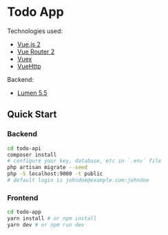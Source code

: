 # Todo App

Technologies used:
- [Vue.js 2](https://vuejs.org/)
- [Vue Router 2](https://router.vuejs.org/en/)
- [Vuex](https://vuex.vuejs.org/en/)
- [VueHttp](https://github.com/pagekit/vue-resource/)

Backend:
- [Lumen 5.5](https://lumen.laravel.com/docs/5.5)

## Quick Start

### Backend

```bash
cd todo-api
composer install
# configure your key, database, etc in `.env` file
php artisan migrate --seed
php -S localhost:9000 -t public
# default login is johndoe@example.com:johndoe
```

### Frontend

```bash
cd todo-app
yarn install # or npm install
yarn dev # or npm run dev
```

